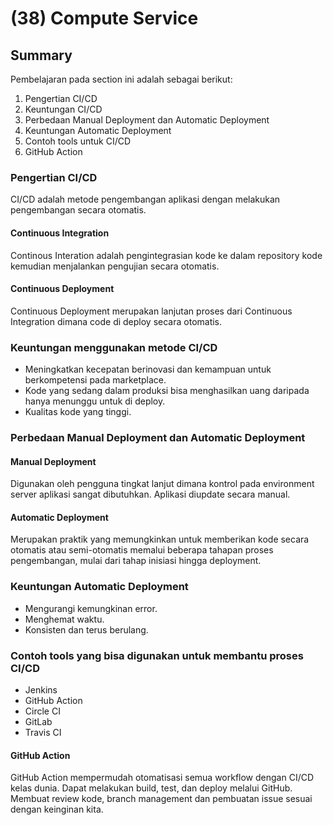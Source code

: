 # (38) Compute Service
## Summary
Pembelajaran pada section ini adalah sebagai berikut:
1. Pengertian CI/CD
2. Keuntungan CI/CD
3. Perbedaan Manual Deployment dan Automatic Deployment
4. Keuntungan Automatic Deployment
5. Contoh tools untuk CI/CD
6. GitHub Action

### Pengertian CI/CD
CI/CD adalah metode pengembangan aplikasi dengan melakukan pengembangan secara otomatis.  

#### Continuous Integration
Continous Interation adalah pengintegrasian kode ke dalam repository kode kemudian menjalankan pengujian secara otomatis.

#### Continuous Deployment
Continuous Deployment merupakan lanjutan proses dari Continuous Integration dimana code di deploy secara otomatis.

### Keuntungan menggunakan metode CI/CD
- Meningkatkan kecepatan berinovasi dan kemampuan untuk berkompetensi pada marketplace.
- Kode yang sedang dalam produksi bisa menghasilkan uang daripada hanya menunggu untuk di deploy.
- Kualitas kode yang tinggi.

### Perbedaan Manual Deployment dan Automatic Deployment
#### Manual Deployment
Digunakan oleh pengguna tingkat lanjut dimana kontrol pada environment server aplikasi sangat dibutuhkan. Aplikasi diupdate secara manual. 
#### Automatic Deployment
Merupakan praktik yang memungkinkan untuk memberikan kode secara otomatis atau semi-otomatis memalui beberapa tahapan proses pengembangan, mulai dari tahap inisiasi hingga deployment.

### Keuntungan Automatic Deployment
- Mengurangi kemungkinan error.
- Menghemat waktu.
- Konsisten dan terus berulang.

### Contoh tools yang bisa digunakan untuk membantu proses CI/CD
- Jenkins
- GitHub Action
- Circle CI
- GitLab
- Travis CI

#### GitHub Action
GitHub Action mempermudah otomatisasi semua workflow dengan CI/CD kelas dunia. Dapat melakukan build, test, dan deploy melalui GitHub. Membuat review kode, branch management dan pembuatan issue sesuai dengan keinginan kita.